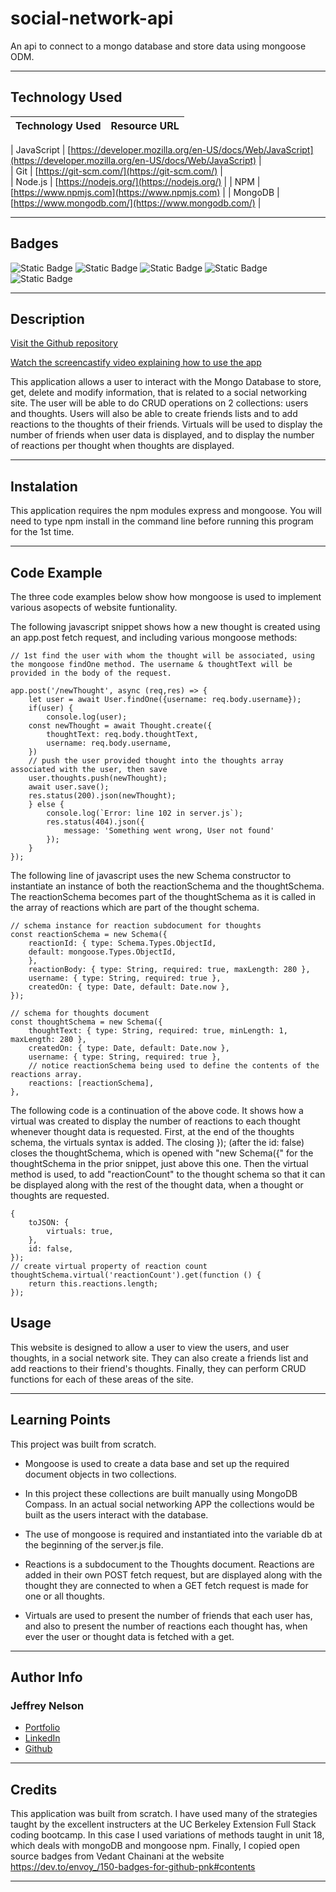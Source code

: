 # social-network-api
An api to connect to a mongo database and store data using mongoose ODM.

---

## Technology Used 

| Technology Used         | Resource URL           | 
| ------------- |:-------------:| 

| JavaScript     | [https://developer.mozilla.org/en-US/docs/Web/JavaScript](https://developer.mozilla.org/en-US/docs/Web/JavaScript)      |   
| Git | [https://git-scm.com/](https://git-scm.com/)     |    
| Node.js | [https://nodejs.org/](https://nodejs.org/)     |
| NPM | [https://www.npmjs.com](https://www.npmjs.com)   |
| MongoDB | [https://www.mongodb.com/](https://www.mongodb.com/)   |

---

## Badges
![Static Badge](https://img.shields.io/badge/JavaScript-323330?style=for-the-badge&logo=javascript&logoColor=F7DF1E)
![Static Badge](https://img.shields.io/badge/Node.js-43853D?style=for-the-badge&logo=node.js&logoColor=white)
![Static Badge](https://img.shields.io/badge/Express.js-404D59?style=for-the-badge)
![Static Badge](https://img.shields.io/badge/MongoDB-4EA94B?style=for-the-badge&logo=mongodb&logoColor=white)
![Static Badge](https://img.shields.io/badge/License-MIT_License-blue)

---

## Description

[Visit the Github repository](https://github.com/Jeffreydne/social-network-api)

[Watch the screencastify video explaining how to use the app](https://XXXXXXXXXXXXXXXXXXXXX)

This application allows a user to interact with the Mongo Database to store, get, delete and modify information, that is related to a social networking site. The user will be able to do CRUD operations on 2 collections: users and thoughts. Users will also be able to create friends lists and to add reactions to the thoughts of their friends. Virtuals will be used to display the number of friends when user data is displayed, and to display the number of reactions per thought when thoughts are displayed. 

---

## Instalation

This application requires the npm modules express and mongoose. You will need to type npm install in the command line before running this program for the 1st time. 


---

## Code Example

The three code examples below show how mongoose is used to implement various asopects of website funtionality.

The following javascript snippet shows how a new thought is created using an app.post fetch request, and including various mongoose methods: 

```JS
// 1st find the user with whom the thought will be associated, using the mongoose findOne method. The username & thoughtText will be provided in the body of the request. 

app.post('/newThought', async (req,res) => {
    let user = await User.findOne({username: req.body.username});
    if(user) {
        console.log(user);
    const newThought = await Thought.create({
        thoughtText: req.body.thoughtText,
        username: req.body.username,
    })
    // push the user provided thought into the thoughts array associated with the user, then save
    user.thoughts.push(newThought);
    await user.save();
    res.status(200).json(newThought);
    } else {
        console.log(`Error: line 102 in server.js`);
        res.status(404).json({
            message: 'Something went wrong, User not found'
        });
    }
});
```
The following line of javascript uses the new Schema constructor to instantiate an instance of both the reactionSchema and the thoughtSchema. The reactionSchema becomes part of the thoughtSchema as it is called in the array of reactions which are part of the thought schema.
```JS
// schema instance for reaction subdocument for thoughts
const reactionSchema = new Schema({
    reactionId: { type: Schema.Types.ObjectId, 
    default: mongoose.Types.ObjectId,
    },
    reactionBody: { type: String, required: true, maxLength: 280 },
    username: { type: String, required: true },
    createdOn: { type: Date, default: Date.now },
});

// schema for thoughts document
const thoughtSchema = new Schema({
    thoughtText: { type: String, required: true, minLength: 1, maxLength: 280 }, 
    createdOn: { type: Date, default: Date.now },
    username: { type: String, required: true }, 
    // notice reactionSchema being used to define the contents of the reactions array. 
    reactions: [reactionSchema],
}, 

```
The following code is a continuation of the above code. It shows how a virtual was created to display the number of reactions to each thought whenever thought data is requested. First, at the end of the thoughts schema, the virtuals syntax is added. The closing }); (after the id: false) closes the thoughtSchema, which is opened with "new Schema({" for the thoughtSchema in the prior snippet, just above this one. Then the virtual method is used, to add "reactionCount" to the thought schema so that it can be displayed along with the rest of the thought data, when a thought or thoughts are requested. 


```JS
{
    toJSON: {
        virtuals: true,
    },
    id: false, 
});
// create virtual property of reaction count
thoughtSchema.virtual('reactionCount').get(function () {
    return this.reactions.length;
});
```



## Usage

This website is designed to allow a user to view the users, and user thoughts, in a social network site. They can also create a friends list and add reactions to their friend's thoughts. Finally, they can perform CRUD functions for each of these areas of the site. 



---

## Learning Points

This project was built from scratch. 

* Mongoose is used to create a data base and set up the required document objects in two collections. 

* In this project these collections are built manually using MongoDB Compass. In an actual social networking APP the collections would be built as the users interact with the database.

* The use of mongoose is required and instantiated into the variable db at the beginning of the server.js file. 

* Reactions is a subdocument to the Thoughts document. Reactions are added in their own POST fetch request, but are displayed along with the thought they are connected to when a GET fetch request is made for one or all thoughts. 

*  Virtuals are used to present the number of friends that each user has, and also to present the number of reactions each thought has, when ever the user or thought data is fetched with a get.
   
---

## Author Info

### Jeffrey Nelson


* [Portfolio](https://jeffreydne.github.io/Jeff-Nelson-Portfolio/)
* [LinkedIn](https://www.linkedin.com/in/jeffrey-nelson13/)
* [Github](https://github.com/Jeffreydne)

---
## Credits

  This application was built from scratch. I have used many of the strategies taught by the excellent instructers at the UC Berkeley Extension Full Stack coding bootcamp. In this case I used variations of methods taught in unit 18, which deals with mongoDB and mongoose npm.  Finally, I copied open source badges from Vedant Chainani at the website https://dev.to/envoy_/150-badges-for-github-pnk#contents 
 
---